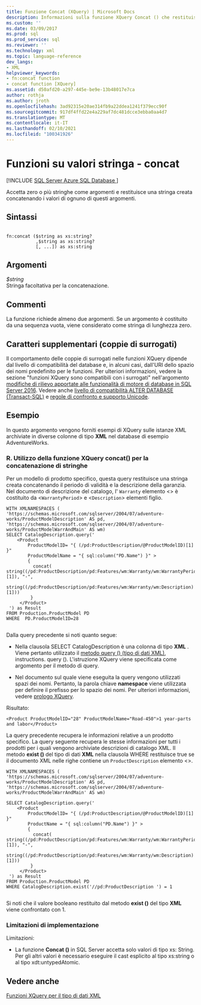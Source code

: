 ```yaml
---
title: Funzione Concat (XQuery) | Microsoft Docs
description: Informazioni sulla funzione XQuery Concat () che restituisce una stringa creata concatenando zero o più stringhe specificate come argomenti.
ms.custom: ''
ms.date: 03/09/2017
ms.prod: sql
ms.prod_service: sql
ms.reviewer: ''
ms.technology: xml
ms.topic: language-reference
dev_langs:
- XML
helpviewer_keywords:
- fn:concat function
- concat function [XQuery]
ms.assetid: d50afd20-a297-445e-be9e-13b48017e7ca
author: rothja
ms.author: jroth
ms.openlocfilehash: 3ad92315e20ae314fb9a22ddea1241f379ecc90f
ms.sourcegitcommit: 917df4ffd22e4a229af7dc481dcce3ebba0aa4d7
ms.translationtype: MT
ms.contentlocale: it-IT
ms.lasthandoff: 02/10/2021
ms.locfileid: "100341926"
---
```

# <a name="functions-on-string-values---concat"></a>Funzioni su valori stringa - concat
[!INCLUDE [SQL Server Azure SQL Database ](../includes/applies-to-version/sqlserver.md)]

  Accetta zero o più stringhe come argomenti e restituisce una stringa creata concatenando i valori di ognuno di questi argomenti.  
  
## <a name="syntax"></a>Sintassi  
  
```  
  
fn:concat ($string as xs:string?  
           ,$string as xs:string?  
           [, ...]) as xs:string  
```  
  
## <a name="arguments"></a>Argomenti  
 *$string*  
 Stringa facoltativa per la concatenazione.  
  
## <a name="remarks"></a>Commenti  
 La funzione richiede almeno due argomenti. Se un argomento è costituito da una sequenza vuota, viene considerato come stringa di lunghezza zero.  
  
## <a name="supplementary-characters-surrogate-pairs"></a>Caratteri supplementari (coppie di surrogati)  
 Il comportamento delle coppie di surrogati nelle funzioni XQuery dipende dal livello di compatibilità del database e, in alcuni casi, dall'URI dello spazio dei nomi predefinito per le funzioni. Per ulteriori informazioni, vedere la sezione "funzioni XQuery sono compatibili con i surrogati" nell'argomento [modifiche di rilievo apportate alle funzionalità di motore di database in SQL Server 2016](../database-engine/breaking-changes-to-database-engine-features-in-sql-server-2016.md). Vedere anche [livello di compatibilità ALTER DATABASE &#40;Transact-SQL&#41;](../t-sql/statements/alter-database-transact-sql-compatibility-level.md) e [regole di confronto e supporto Unicode](../relational-databases/collations/collation-and-unicode-support.md).  
  
## <a name="examples"></a>Esempio  
 In questo argomento vengono forniti esempi di XQuery sulle istanze XML archiviate in diverse colonne di tipo **XML** nel database di esempio AdventureWorks.  
  
### <a name="a-using-the-concat-xquery-function-to-concatenate-strings"></a>R. Utilizzo della funzione XQuery concat() per la concatenazione di stringhe  
 Per un modello di prodotto specifico, questa query restituisce una stringa creata concatenando il periodo di validità e la descrizione della garanzia. Nel documento di descrizione del catalogo, l' `Warranty` elemento <> è costituito da <`WarrantyPeriod`> e <`Description`> elementi figlio.  
  
```  
WITH XMLNAMESPACES (  
'https://schemas.microsoft.com/sqlserver/2004/07/adventure-works/ProductModelDescription' AS pd,  
'https://schemas.microsoft.com/sqlserver/2004/07/adventure-works/ProductModelWarrAndMain' AS wm)  
SELECT CatalogDescription.query('  
    <Product   
        ProductModelID= "{ (/pd:ProductDescription/@ProductModelID)[1] }"  
        ProductModelName = "{ sql:column("PD.Name") }" >  
        {   
          concat( string((/pd:ProductDescription/pd:Features/wm:Warranty/wm:WarrantyPeriod)[1]), "-",  
                  string((/pd:ProductDescription/pd:Features/wm:Warranty/wm:Description)[1]))   
         }   
     </Product>  
 ') as Result  
FROM Production.ProductModel PD  
WHERE  PD.ProductModelID=28  
  
```  
  
 Dalla query precedente si noti quanto segue:  
  
-   Nella clausola SELECT CatalogDescription è una colonna di tipo **XML** . Viene pertanto utilizzato il [metodo query () (tipo di dati XML)](../t-sql/xml/query-method-xml-data-type.md), instructions. query (). L'istruzione XQuery viene specificata come argomento per il metodo di query.  
  
-   Nel documento sul quale viene eseguita la query vengono utilizzati spazi dei nomi. Pertanto, la parola chiave **namespace** viene utilizzata per definire il prefisso per lo spazio dei nomi. Per ulteriori informazioni, vedere [prologo XQuery](../xquery/modules-and-prologs-xquery-prolog.md).  
  
 Risultato:  
  
```  
<Product ProductModelID="28" ProductModelName="Road-450">1 year-parts and labor</Product>  
```  
  
 La query precedente recupera le informazioni relative a un prodotto specifico. La query seguente recupera le stesse informazioni per tutti i prodotti per i quali vengono archiviate descrizioni di catalogo XML. Il metodo **exist ()** del tipo di dati **XML** nella clausola WHERE restituisce true se il documento XML nelle righe contiene un `ProductDescription` elemento <>.  
  
```  
WITH XMLNAMESPACES (  
'https://schemas.microsoft.com/sqlserver/2004/07/adventure-works/ProductModelDescription' AS pd,  
'https://schemas.microsoft.com/sqlserver/2004/07/adventure-works/ProductModelWarrAndMain' AS wm)  
  
SELECT CatalogDescription.query('  
    <Product   
        ProductModelID= "{ (/pd:ProductDescription/@ProductModelID)[1] }"   
        ProductName = "{ sql:column("PD.Name") }" >  
        {   
          concat( string((/pd:ProductDescription/pd:Features/wm:Warranty/wm:WarrantyPeriod)[1]), "-",  
                  string((/pd:ProductDescription/pd:Features/wm:Warranty/wm:Description)[1]))   
         }   
     </Product>  
 ') as Result  
FROM Production.ProductModel PD  
WHERE CatalogDescription.exist('//pd:ProductDescription ') = 1  
  
```  
  
 Si noti che il valore booleano restituito dal metodo **exist ()** del tipo **XML** viene confrontato con 1.  
  
### <a name="implementation-limitations"></a>Limitazioni di implementazione  
 Limitazioni:  
  
-   La funzione **Concat ()** in SQL Server accetta solo valori di tipo xs: String. Per gli altri valori è necessario eseguire il cast esplicito al tipo xs:string o al tipo xdt:untypedAtomic.  
  
## <a name="see-also"></a>Vedere anche  
 [Funzioni XQuery per il tipo di dati XML](../xquery/xquery-functions-against-the-xml-data-type.md)  
  
  
